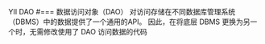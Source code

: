 YII DAO
#===
数据访问对象（DAO） 对访问存储在不同数据库管理系统（DBMS）中的数据提供了一个通用的API。 因此，在将底层 DBMS 更换为另一个时，无需修改使用了 DAO 访问数据的代码